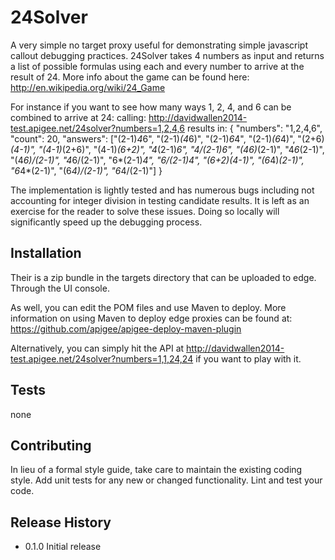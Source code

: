 24Solver
========

A very simple no target proxy useful for demonstrating simple javascript callout debugging practices. 24Solver takes 4 numbers as input and returns a list of possible formulas using each and every number to arrive at the result of 24. More info about the game can be found here: http://en.wikipedia.org/wiki/24_Game

For instance if you want to see how many ways 1, 2, 4, and 6 can be combined to arrive at 24:
	calling: http://davidwallen2014-test.apigee.net/24solver?numbers=1,2,4,6
	results in:
		{
		    "numbers": "1,2,4,6",
		    "count": 20,
		    "answers": ["(2-1)*4*6", "(2-1)*(4*6)", "(2-1)*6*4", "(2-1)*(6*4)", "(2+6)*(4-1)", "(4-1)*(2+6)", "(4-1)*(6+2)", "4*(2-1)*6", "4/(2-1)*6", "(4*6)*(2-1)", "4*6*(2-1)", "(4*6)/(2-1)", "4*6/(2-1)", "6*(2-1)*4", "6/(2-1)*4", "(6+2)*(4-1)", "(6*4)*(2-1)", "6*4*(2-1)", "(6*4)/(2-1)", "6*4/(2-1)"]
		}

The implementation is lightly tested and has numerous bugs including not accounting for integer division in testing candidate results. It is left as an exercise for the reader to solve these issues. Doing so locally will significantly speed up the debugging process.

## Installation

Their is a zip bundle in the targets directory that can be uploaded to edge. Through the UI console.

As well, you can edit the POM files and use Maven to deploy. More information on using Maven to deploy edge proxies can be found at: 
https://github.com/apigee/apigee-deploy-maven-plugin

Alternatively, you can simply hit the API at http://davidwallen2014-test.apigee.net/24solver?numbers=1,1,24,24 if you want to play with it.

## Tests

  none

## Contributing

In lieu of a formal style guide, take care to maintain the existing coding style.
Add unit tests for any new or changed functionality. Lint and test your code.

## Release History

* 0.1.0 Initial release